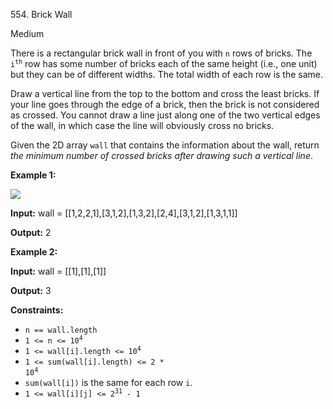 554\. Brick Wall

Medium

There is a rectangular brick wall in front of you with `n` rows of bricks. The <code>i<sup>th</sup></code> row has some number of bricks each of the same height (i.e., one unit) but they can be of different widths. The total width of each row is the same.

Draw a vertical line from the top to the bottom and cross the least bricks. If your line goes through the edge of a brick, then the brick is not considered as crossed. You cannot draw a line just along one of the two vertical edges of the wall, in which case the line will obviously cross no bricks.

Given the 2D array `wall` that contains the information about the wall, return _the minimum number of crossed bricks after drawing such a vertical line_.

**Example 1:**

![](https://leetcode-in-java.github.io/src/main/java/g0501_0600/s0554_brick_wall/cutwall-grid.jpg)

**Input:** wall = [[1,2,2,1],[3,1,2],[1,3,2],[2,4],[3,1,2],[1,3,1,1]]

**Output:** 2 

**Example 2:**

**Input:** wall = [[1],[1],[1]]

**Output:** 3 

**Constraints:**

*   `n == wall.length`
*   <code>1 <= n <= 10<sup>4</sup></code>
*   <code>1 <= wall[i].length <= 10<sup>4</sup></code>
*   <code>1 <= sum(wall[i].length) <= 2 * 10<sup>4</sup></code>
*   `sum(wall[i])` is the same for each row `i`.
*   <code>1 <= wall[i][j] <= 2<sup>31</sup> - 1</code>